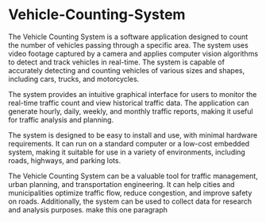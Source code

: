 # Vehicle-Counting-System

The Vehicle Counting System is a software application designed to count the number of vehicles passing through a specific area. The system uses video footage captured by a camera and applies computer vision algorithms to detect and track vehicles in real-time. The system is capable of accurately detecting and counting vehicles of various sizes and shapes, including cars, trucks, and motorcycles.

The system provides an intuitive graphical interface for users to monitor the real-time traffic count and view historical traffic data. The application can generate hourly, daily, weekly, and monthly traffic reports, making it useful for traffic analysis and planning.

The system is designed to be easy to install and use, with minimal hardware requirements. It can run on a standard computer or a low-cost embedded system, making it suitable for use in a variety of environments, including roads, highways, and parking lots.

The Vehicle Counting System can be a valuable tool for traffic management, urban planning, and transportation engineering. It can help cities and municipalities optimize traffic flow, reduce congestion, and improve safety on roads. Additionally, the system can be used to collect data for research and analysis purposes. make this one paragraph 
